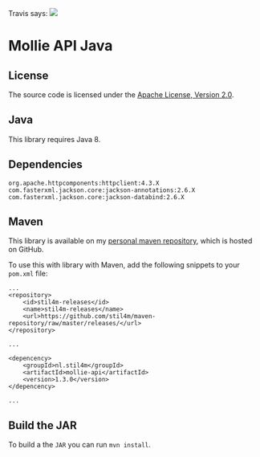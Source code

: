 Travis says: <img src="https://api.travis-ci.org/stil4m/mollie-api.png" />

# Mollie API Java

## License

The source code is licensed under the [Apache License, Version 2.0](http://www.apache.org/licenses/LICENSE-2.0).

## Java

This library requires Java 8.

## Dependencies

```
org.apache.httpcomponents:httpclient:4.3.X
com.fasterxml.jackson.core:jackson-annotations:2.6.X
com.fasterxml.jackson.core:jackson-databind:2.6.X
```

## Maven

This library is available on my [personal maven repository](https://github.com/stil4m/maven-repository), which is hosted on GitHub.

To use this with library with Maven, add the following snippets to your `pom.xml` file:

```
...
<repository>
    <id>stil4m-releases</id>
    <name>stil4m-releases</name>
    <url>https://github.com/stil4m/maven-repository/raw/master/releases/</url>
</repository>

...

<depencency>
    <groupId>nl.stil4m</groupId>
    <artifactId>mollie-api</artifactId>
    <version>1.3.0</version>
</depencency>

...
```

## Build the JAR

To build a the `JAR` you can run `mvn install`.

